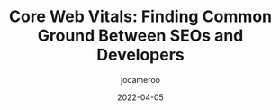 ---
author: jocameroo
date: 2022-04-05
permalink: false
publisher: moz
tags:
  - performance
  - web-vitals
  - seo
  - metrics
target_url: https://moz.com/blog/cwv-common-ground-seo-developers
title: "Core Web Vitals: Finding Common Ground Between SEOs and Developers"
---